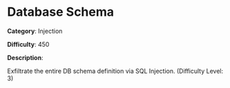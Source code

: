 # Database Schema

**Category**: Injection

**Difficulty**: 450

**Description**:

Exfiltrate the entire DB schema definition via SQL Injection. (Difficulty Level: 3)

